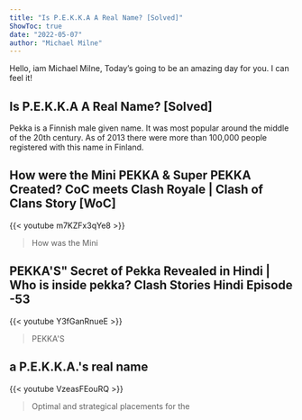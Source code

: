 ```yaml
---
title: "Is P.E.K.K.A A Real Name? [Solved]"
ShowToc: true 
date: "2022-05-07"
author: "Michael Milne" 
---
```


Hello, iam Michael Milne, Today’s going to be an amazing day for you. I can feel it!
## Is P.E.K.K.A A Real Name? [Solved]
Pekka is a Finnish male given name. It was most popular around the middle of the 20th century. As of 2013 there were more than 100,000 people registered with this name in Finland.

## How were the Mini PEKKA & Super PEKKA Created? CoC meets Clash Royale | Clash of Clans Story [WoC]
{{< youtube m7KZFx3qYe8 >}}
>How was the Mini 

## PEKKA'S" Secret of Pekka Revealed in Hindi | Who is inside pekka? Clash Stories Hindi Episode -53
{{< youtube Y3fGanRnueE >}}
>PEKKA'S

## a P.E.K.K.A.'s real name
{{< youtube VzeasFEouRQ >}}
>Optimal and strategical placements for the 

